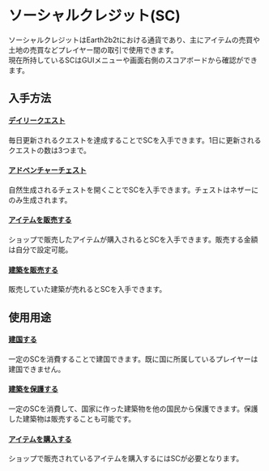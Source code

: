 # ソーシャルクレジット(SC)
ソーシャルクレジットはEarth2b2tにおける通貨であり、主にアイテムの売買や土地の売買などプレイヤー間の取引で使用できます。    
現在所持しているSCはGUIメニューや画面右側のスコアボードから確認ができます。  

## 入手方法
#### [**デイリークエスト**](/guide/dailyquest)

毎日更新されるクエストを達成することでSCを入手できます。1日に更新されるクエストの数は3つまで。

#### [**アドベンチャーチェスト**](/guide/adventurechest)

自然生成されるチェストを開くことでSCを入手できます。チェストはネザーにのみ生成されます。

#### [**アイテムを販売する**](/guide/chestshop)

ショップで販売したアイテムが購入されるとSCを入手できます。販売する金額は自分で設定可能。

#### [**建築を販売する**](/guide/protect)

販売していた建築が売れるとSCを入手できます。

## 使用用途
#### [**建国する**](/guide/nation)

一定のSCを消費することで建国できます。既に国に所属しているプレイヤーは建国できません。

#### [**建築を保護する**](/guide/houseprotect)

一定のSCを消費して、国家に作った建築物を他の国民から保護できます。保護した建築物は販売することも可能です。

#### [**アイテムを購入する**](/guide/chestshop)

ショップで販売されているアイテムを購入するにはSCが必要となります。
